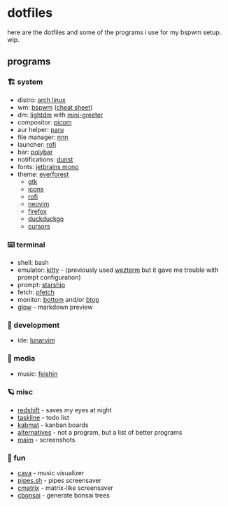 # dotfiles

here are the dotfiles and some of the programs i use for my bspwm setup. wip.

## programs
### 🏗️ system
- distro: [arch linux](https://archlinux.org)
- wm: [bspwm](https://github.com/baskerville/bspwm) ([cheat sheet](https://gist.github.com/amit08255/43ed6efdc1952d88f9a61e86f375e924))
- dm: [lightdm](https://github.com/canonical/lightdm) with [mini-greeter](https://github.com/prikhi/lightdm-mini-greeter)
- compositor: [picom](https://github.com/yshui/picom)
- aur helper: [paru](https://github.com/Morganamilo/paru)
- file manager: [nnn](https://github.com/jarun/nnn)
- launcher: [rofi](https://github.com/davatorium/rofi)
- bar: [polybar](https://github.com/polybar/polybar)
- notifications: [dunst](https://github.com/dunst-project/dunst)
- fonts: [jetbrains mono](https://github.com/JetBrains/JetBrainsMono)
- theme: [everforest](https://github.com/sainnhe/everforest)
  - [gtk](https://github.com/Fausto-Korpsvart/Everforest-GTK-Theme)
  - [icons](https://github.com/yeyushengfan258/Reversal-icon-theme)
  - [rofi](https://github.com/newmanls/rofi-themes-collection)
  - [neovim](https://github.com/neanias/everforest-nvim)
  - [firefox](https://addons.mozilla.org/en-US/firefox/addon/everforest-dark-official/)
  - [duckduckgo](https://github.com/temefleet/everforest-theme-duckduckgo)
  - [cursors](https://github.com/talwat/everforest-cursors)

### ⌨️  terminal
- shell: bash
- emulator: [kitty](https://sw.kovidgoyal.net/kitty/) - (previously used [wezterm](https://wezfurlong.org/wezterm/index.html) but it gave me trouble with prompt configuration)
- prompt: [starship](https://starship.rs)
- fetch: [pfetch](https://github.com/dylanaraps/pfetch)
- monitor: [bottom](https://github.com/ClementTsang/bottom) and/or [btop](https://github.com/aristocratos/btop)
- [glow](https://github.com/charmbracelet/glow) - markdown preview

### 🚀 development
- ide: [lunarvim](https://www.lunarvim.org/)

### 🌌 media
- music: [feishin](https://github.com/jeffvli/feishin)

### 🪐 misc
- [redshift](http://jonls.dk/redshift/) - saves my eyes at night
- [taskline](https://github.com/perryrh0dan/taskline) - todo list
- [kabmat](https://github.com/PlankCipher/kabmat) - kanban boards
- [alternatives](https://github.com/mayfrost/guides/blob/master/ALTERNATIVES.md) - not a program, but a list of better programs
- [maim](https://github.com/naelstrof/maim) - screenshots

### 🎉 fun
- [cava](https://github.com/karlstav/cava) - music visualizer
- [pipes.sh](https://github.com/pipeseroni/pipes.sh) - pipes screensaver
- [cmatrix](https://github.com/abishekvashok/cmatrix) - matrix-like screensaver
- [cbonsai](https://gitlab.com/jallbrit/cbonsai) - generate bonsai trees
